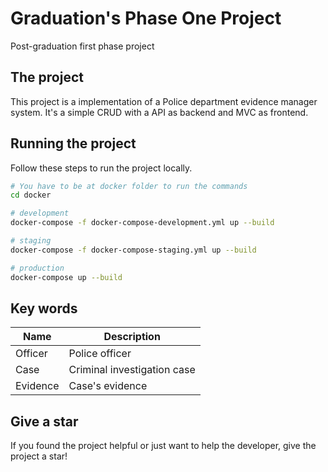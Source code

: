 # Graduation's Phase One Project
Post-graduation first phase project

## The project
This project is a implementation of a Police department evidence manager system. It's a simple CRUD with a API as backend and MVC as frontend.

## Running the project
Follow these steps to run the project locally.
```bash
# You have to be at docker folder to run the commands
cd docker

# development
docker-compose -f docker-compose-development.yml up --build 

# staging
docker-compose -f docker-compose-staging.yml up --build 

# production
docker-compose up --build 
```

## Key words

| Name | Description |
| --- | --- |
| Officer | Police officer |
| Case | Criminal investigation case |
| Evidence | Case's evidence | 

## Give a star
If you found the project helpful or just want to help the developer, give the project a star!